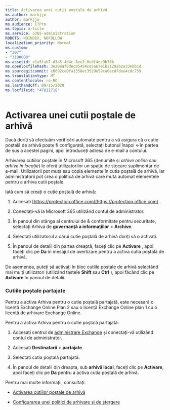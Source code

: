 ```yaml
---
title: Activarea unei cutii poștale de arhivă
ms.author: markjjo
author: markjjo
ms.audience: ITPro
ms.topic: article
ms.service: o365-administration
ROBOTS: NOINDEX, NOFOLLOW
localization_priority: Normal
ms.custom:
- "307"
- "3100008"
ms.assetid: e1a5fab7-d3a5-4d4c-8ee2-0edf4ec9b76b
ms.openlocfilehash: 3e20eaf8dec85454ce5a67e1b21292b2a33ebb1d
ms.sourcegitcommit: c6692ce0fa1358ec3529e59ca0ecdfdea4cdc759
ms.translationtype: MT
ms.contentlocale: ro-RO
ms.lasthandoff: 09/15/2020
ms.locfileid: "47811718"
---
```

# <a name="enable-an-archive-mailbox"></a>Activarea unei cutii poștale de arhivă

Dacă doriți să efectuăm verificări automate pentru a vă asigura că o cutie poștală de arhivă poate fi configurată, selectați butonul înapoi <-în partea de sus a acestei pagini, apoi introduceți adresa de e-mail a contului.

Arhivarea cutiilor poștale în Microsoft 365 (denumite și *arhive online* sau *arhive în locație*) le oferă utilizatorilor un spațiu de stocare suplimentar de e-mail. Utilizatorii pot muta sau copia elemente în cutia poștală de arhivă, iar administratorii pot crea o politică de arhivă care mută automat elementele pentru a arhiva cutii poștale.
  
Iată cum să creați o cutie poștală de arhivă:
  
1. Accesați [https://protection.office.com](https://protection.office.com) .

2. Conectați-vă la Microsoft 365 utilizând contul de administrator.

3. În panoul din stânga al centrului de &amp; conformitate pentru securitate, selectați Arhiva de **guvernanță a informațiilor** \> **Archive**.

4. Selectați utilizatorul a cărui cutie poștală de arhivă doriți să o activați.

5. În panoul de detalii din partea dreaptă, faceți clic pe **Activare** , apoi faceți clic pe **Da** în mesajul de avertizare pentru a activa cutia poștală de arhivă.

De asemenea, puteți să activați în bloc cutiile poștale de arhivă selectând mai mulți utilizatori (utilizând tastele **Shift** sau **Ctrl** ), apoi făcând clic pe **Activare** în panoul de detalii.
  
### <a name="shared-mailboxes"></a>Cutiile poștale partajate

Pentru a activa Arhiva pentru o cutie poștală partajată, este necesară o licență Exchange Online Plan 2 sau o licență Exchange Online plan 1 cu o licență de arhivare Exchange Online.  

Pentru a activa Arhiva pentru o cutie poștală partajată:

1. Accesați centrul de [administrare Exchange](https://outlook.office365.com/ecp) și conectați-vă utilizând contul de administrator.

2. Accesați **Destinatarii**  >  **partajate**.

3. Selectați cutia poștală partajată.

4. În panoul de detalii din dreapta, sub **arhivă local**, faceți clic pe **Activare**, apoi faceți clic pe **Da** pentru a activa cutia poștală de arhivă.

Pentru mai multe informații, consultați:
  
- [Activarea cutiilor poștale de arhivă](https://docs.microsoft.com/microsoft-365/compliance/enable-archive-mailboxes)

- [Configurarea unei politici de arhivare și de ștergere](https://docs.microsoft.com//office365/securitycompliance/set-up-an-archive-and-deletion-policy-for-mailboxes)
